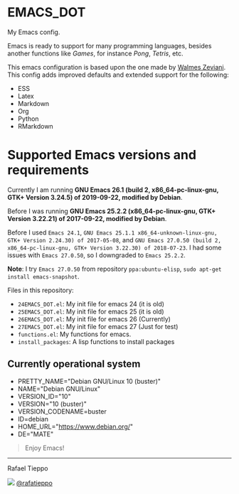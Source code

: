 # EMACS_DOT

My Emacs config.

Emacs is ready to support for many programming languages, besides
another functions like *Games*, for instance *Pong*, *Tetris*, etc.

This emacs configuration is based upon the one made by
[Walmes Zeviani](https://github.com/walmes/emacs). This config adds
improved defaults and extended support for the following:

- ESS
- Latex
- Markdown
- Org
- Python
- RMarkdown

# Supported Emacs versions and requirements

Currently I am running **GNU Emacs 26.1 (build 2, x86_64-pc-linux-gnu, GTK+ Version 3.24.5) of 2019-09-22, modified by Debian**.

Before I was running **GNU Emacs 25.2.2 (x86_64-pc-linux-gnu, GTK+ Version 3.22.21) of 2017-09-22, modified by Debian**.

Before I used `Emacs 24.1`, `GNU Emacs 25.1.1 x86_64-unknown-linux-gnu, GTK+ Version 2.24.30) of 2017-05-08`, and `GNU Emacs 27.0.50 (build 2, x86_64-pc-linux-gnu, GTK+ Version 3.22.30) of 2018-07-23`. I had some issues with `Emacs 27.0.50`, so I downgraded to `Emacs 25.2.2`.

**Note**: I try `Emacs 27.0.50` from repository `ppa:ubuntu-elisp`, `sudo apt-get install emacs-snapshot`. 

Files in this repository:

- `24EMACS_DOT.el`: My init file for emacs 24 (it is old)
- `25EMACS_DOT.el`: My init file for emacs 25 (it is old)
- `26EMACS_DOT.el`: My init file for emacs 26 (Currently)
- `27EMACS_DOT.el`: My init file for emacs 27 (Just for test)
- `functions.el`: My functions for emacs.
- `install_packages`: A lisp functions to install packages


## Currently operational system

- PRETTY_NAME="Debian GNU/Linux 10 (buster)"
- NAME="Debian GNU/Linux"
- VERSION_ID="10"
- VERSION="10 (buster)"
- VERSION_CODENAME=buster
- ID=debian
- HOME_URL="https://www.debian.org/"
- DE="MATE"

>Enjoy Emacs!

<hr>

Rafael Tieppo

[![](http://www.linkedin.com/img/webpromo/btn_liprofile_blue_80x15.png)](https://www.linkedin.com/in/rafael-tieppo-5a039431/)
[@rafatieppo](https://twitter.com/rafatieppo)

